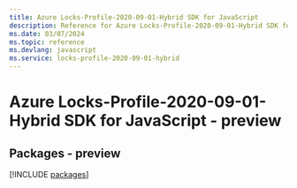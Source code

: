 ```yaml
---
title: Azure Locks-Profile-2020-09-01-Hybrid SDK for JavaScript
description: Reference for Azure Locks-Profile-2020-09-01-Hybrid SDK for JavaScript
ms.date: 03/07/2024
ms.topic: reference
ms.devlang: javascript
ms.service: locks-profile-2020-09-01-hybrid
---
```

# Azure Locks-Profile-2020-09-01-Hybrid SDK for JavaScript - preview
## Packages - preview
[!INCLUDE [packages](locks-profile-2020-09-01-hybrid-index.md)]
